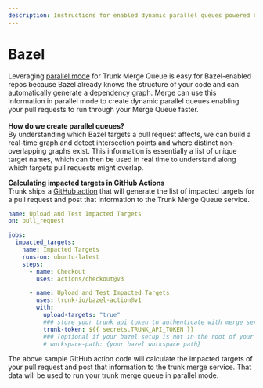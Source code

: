 ```yaml
---
description: Instructions for enabled dynamic parallel queues powered by your bazel graph
---
```


# Bazel

Leveraging [parallel mode](../../merge-queue.md#single-mode-vs.-parallel-mode) for Trunk Merge Queue is easy for Bazel-enabled repos because Bazel already knows the structure of your code and can automatically generate a dependency graph. Merge can use this information in parallel mode to create dynamic parallel queues enabling your pull requests to run through your Merge Queue faster.\
\
**How do we create parallel queues?**\
By understanding which Bazel targets a pull request affects, we can build a real-time graph and detect intersection points and where distinct non-overlapping graphs exist. This information is essentially a list of unique target names, which can then be used in real time to understand along which targets pull requests might overlap.

**Calculating impacted targets in GitHub Actions**\
Trunk ships a [GitHub action](https://github.com/trunk-io/bazel-action) that will generate the list of impacted targets for a pull request and post that information to the Trunk Merge Queue service.

```yaml
name: Upload and Test Impacted Targets
on: pull_request

jobs:
  impacted_targets:
    name: Impacted Targets
    runs-on: ubuntu-latest
    steps:
      - name: Checkout
        uses: actions/checkout@v3

      - name: Upload and Test Impacted Targets
        uses: trunk-io/bazel-action@v1
        with:
          upload-targets: "true"
          ### store your trunk api token to authenticate with merge service
          trunk-token: ${{ secrets.TRUNK_API_TOKEN }}
          ### (optional if your bazel setup is not in the root of your repo)
          # workspace-path: {your bazel workspace path}
```

The above sample GitHub action code will calculate the impacted targets of your pull request and post that information to the trunk merge service. That data will be used to run your trunk merge queue in parallel mode.
